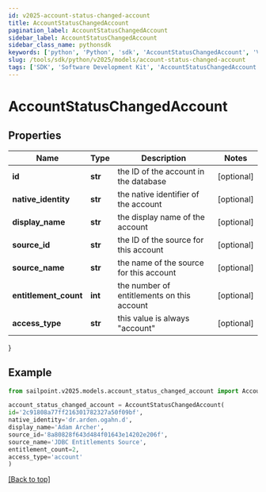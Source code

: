 ```yaml
---
id: v2025-account-status-changed-account
title: AccountStatusChangedAccount
pagination_label: AccountStatusChangedAccount
sidebar_label: AccountStatusChangedAccount
sidebar_class_name: pythonsdk
keywords: ['python', 'Python', 'sdk', 'AccountStatusChangedAccount', 'V2025AccountStatusChangedAccount'] 
slug: /tools/sdk/python/v2025/models/account-status-changed-account
tags: ['SDK', 'Software Development Kit', 'AccountStatusChangedAccount', 'V2025AccountStatusChangedAccount']
---
```


# AccountStatusChangedAccount


## Properties

Name | Type | Description | Notes
------------ | ------------- | ------------- | -------------
**id** | **str** | the ID of the account in the database | [optional] 
**native_identity** | **str** | the native identifier of the account | [optional] 
**display_name** | **str** | the display name of the account | [optional] 
**source_id** | **str** | the ID of the source for this account | [optional] 
**source_name** | **str** | the name of the source for this account | [optional] 
**entitlement_count** | **int** | the number of entitlements on this account | [optional] 
**access_type** | **str** | this value is always \"account\" | [optional] 
}

## Example

```python
from sailpoint.v2025.models.account_status_changed_account import AccountStatusChangedAccount

account_status_changed_account = AccountStatusChangedAccount(
id='2c91808a77ff216301782327a50f09bf',
native_identity='dr.arden.ogahn.d',
display_name='Adam Archer',
source_id='8a80828f643d484f01643e14202e206f',
source_name='JDBC Entitlements Source',
entitlement_count=2,
access_type='account'
)

```
[[Back to top]](#) 

